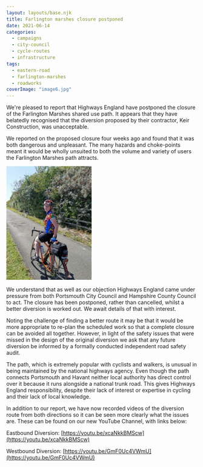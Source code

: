 ```yaml
---
layout: layouts/base.njk
title: Farlington marshes closure postponed
date: 2021-06-14
categories: 
  - campaigns
  - city-council
  - cycle-routes
  - infrastructure
tags: 
  - eastern-road
  - farlington-marshes
  - roadworks
coverImage: "image6.jpg"
---
```



We're pleased to report that Highways England have postponed the closure of the Farlington Marshes shared use path. It appears that they have belatedly recognised that the diversion proposed by their contractor, Keir Construction, was unacceptable.

We reported on the proposed closure four weeks ago and found that it was both dangerous and unpleasant. The many hazards and choke-points meant it would be wholly unsuited to both the volume and variety of users the Farlington Marshes path attracts.

 <img class="floater" alt="A Cyclist on the Farlington Marshes Path" src="images/IMG_20190823_152705-225x300.jpg">

We understand that as well as our objection Highways England came under pressure from both Portsmouth City Council and Hampshire County Council to act. The closure has been postponed, rather than cancelled, whilst a better diversion is worked out. We await details of that with interest.

Noting the challenge of finding a better route it may be that it would be more appropriate to re-plan the scheduled work so that a complete closure can be avoided all together. However, in light of the safety issues that were missed in the design of the original diversion we ask that any future diversion be informed by a formally conducted independent road safety audit.

The path, which is extremely popular with cyclists and walkers, is unusual in being maintained by the national highways agency. Even though the path connects Portsmouth and Havant neither local authority has direct control over it because it runs alongside a national trunk road. This gives Highways England responsibility, despite their lack of interest or expertise in cycling and their lack of local knowledge.

In addition to our report, we have now recorded videos of the diversion route from both directions so it can be seen more clearly what the issues are. These can be found on our new YouTube Channel, with links below:

Eastbound Diversion: [https://youtu.be/xcaNkkBMScw](https://youtu.be/xcaNkkBMScw)

Westbound Diversion: [https://youtu.be/GmF0Uc4VWmU](https://youtu.be/GmF0Uc4VWmU)
